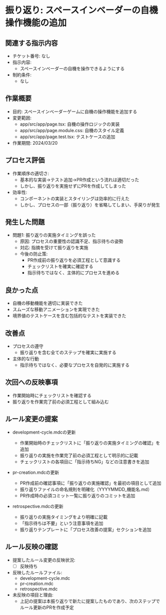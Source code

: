 # 振り返り: スペースインベーダーの自機操作機能の追加

## 関連する指示内容
- チケット番号: なし
- 指示内容:
  - スペースインベーダーの自機を操作できるようにする
- 制約条件:
  - なし

## 作業概要
- 目的: スペースインベーダーゲームに自機の操作機能を追加する
- 変更範囲:
  - app/src/app/page.tsx: 自機の操作ロジックの実装
  - app/src/app/page.module.css: 自機のスタイル定義
  - app/src/app/page.test.tsx: テストケースの追加
- 作業期間: 2024/03/20

## プロセス評価
- 作業順序の適切さ:
  - 基本的な実装→テスト追加→PR作成という流れは適切だった
  - しかし、振り返りを実施せずにPRを作成してしまった
- 効率性:
  - コンポーネントの実装とスタイリングは効率的に行えた
  - しかし、プロセスの一部（振り返り）を省略してしまい、手戻りが発生

## 発生した問題
- 問題1: 振り返りの実施タイミングを誤った
  - 原因: プロセスの重要性の認識不足、指示待ちの姿勢
  - 対応: 指摘を受けて振り返りを実施
  - 今後の防止策: 
    - PR作成前の振り返りを必須工程として意識する
    - チェックリストを確実に確認する
    - 指示待ちではなく、主体的にプロセスを進める

## 良かった点
- 自機の移動機能を適切に実装できた
- スムーズな移動アニメーションを実現できた
- 境界値のテストケースを含む包括的なテストを実装できた

## 改善点
- プロセスの遵守
  - 振り返りを含む全てのステップを確実に実施する
- 主体的な行動
  - 指示待ちではなく、必要なプロセスを自発的に実施する

## 次回への反映事項
- 作業開始時にチェックリストを確認する
- 振り返りを作業完了前の必須工程として組み込む

## ルール変更の提案
- development-cycle.mdcの更新
  - 作業開始時のチェックリストに「振り返りの実施タイミングの確認」を追加
  - 振り返りの実施を作業完了前の必須工程として明示的に記載
  - チェックリストの各項目に「指示待ちNG」などの注意書きを追加

- pr-creation.mdcの更新
  - PR作成前の確認事項に「振り返りの実施確認」を最初の項目として追加
  - 振り返りファイルの命名規則を明確化（YYYYMMDD_機能名.md）
  - PR作成時の必須コミット一覧に振り返りのコミットを追加

- retrospective.mdcの更新
  - 振り返りの実施タイミングをより明確に記載
  - 「指示待ちは不要」という注意事項を追加
  - 振り返りテンプレートに「プロセス改善の提案」セクションを追加

## ルール反映の確認
- 提案したルール変更の反映状況:
  - [ ] 反映待ち
- 反映したルールファイル:
  - development-cycle.mdc
  - pr-creation.mdc
  - retrospective.mdc
- 未反映の項目と理由:
  - 上記の提案は本振り返りで新たに提案したものであり、次のステップでルール更新のPRを作成予定 